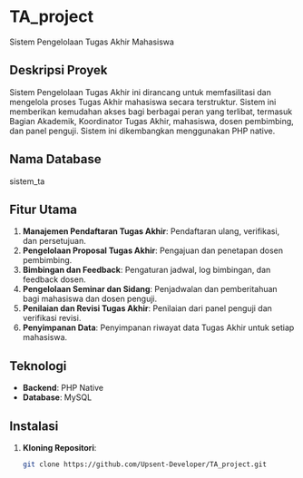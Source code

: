 # TA_project

Sistem Pengelolaan Tugas Akhir Mahasiswa

## Deskripsi Proyek
Sistem Pengelolaan Tugas Akhir ini dirancang untuk memfasilitasi dan mengelola proses Tugas Akhir mahasiswa secara terstruktur. Sistem ini memberikan kemudahan akses bagi berbagai peran yang terlibat, termasuk Bagian Akademik, Koordinator Tugas Akhir, mahasiswa, dosen pembimbing, dan panel penguji. Sistem ini dikembangkan menggunakan PHP native.

## Nama Database
sistem_ta

## Fitur Utama
1. **Manajemen Pendaftaran Tugas Akhir**: Pendaftaran ulang, verifikasi, dan persetujuan.
2. **Pengelolaan Proposal Tugas Akhir**: Pengajuan dan penetapan dosen pembimbing.
3. **Bimbingan dan Feedback**: Pengaturan jadwal, log bimbingan, dan feedback dosen.
4. **Pengelolaan Seminar dan Sidang**: Penjadwalan dan pemberitahuan bagi mahasiswa dan dosen penguji.
5. **Penilaian dan Revisi Tugas Akhir**: Penilaian dari panel penguji dan verifikasi revisi.
6. **Penyimpanan Data**: Penyimpanan riwayat data Tugas Akhir untuk setiap mahasiswa.

## Teknologi
- **Backend**: PHP Native
- **Database**: MySQL

## Instalasi
1. **Kloning Repositori**:
   ```bash
   git clone https://github.com/Upsent-Developer/TA_project.git
